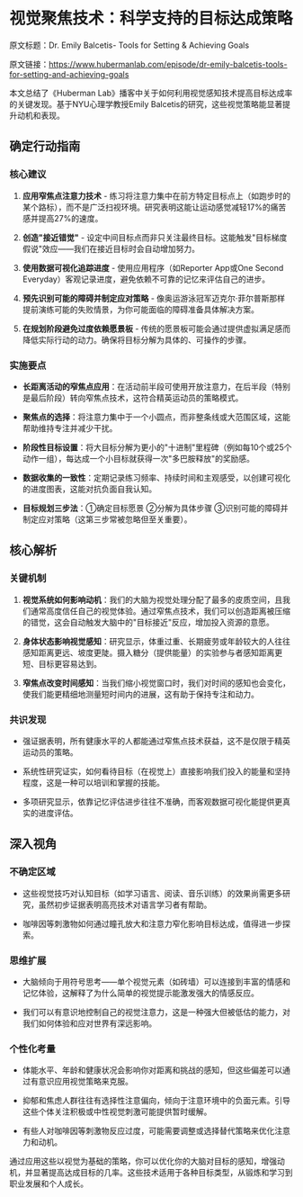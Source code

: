 # 视觉聚焦技术：科学支持的目标达成策略

原文标题：Dr. Emily Balcetis- Tools for Setting & Achieving Goals

原文链接：https://www.hubermanlab.com/episode/dr-emily-balcetis-tools-for-setting-and-achieving-goals

本文总结了《Huberman Lab》播客中关于如何利用视觉感知技术提高目标达成率的关键发现。基于NYU心理学教授Emily Balcetis的研究，这些视觉策略能显著提升动机和表现。

## 确定行动指南

### 核心建议
1. **应用窄焦点注意力技术** - 练习将注意力集中在前方特定目标点上（如跑步时的某个路标），而不是广泛扫视环境。研究表明这能让运动感觉减轻17%的痛苦感并提高27%的速度。
   
2. **创造"接近错觉"** - 设定中间目标点而非只关注最终目标。这能触发"目标梯度假说"效应——我们在接近目标时会自动增加努力。
   
3. **使用数据可视化追踪进度** - 使用应用程序（如Reporter App或One Second Everyday）客观记录进度，避免依赖不可靠的记忆来评估自己的进步。
   
4. **预先识别可能的障碍并制定应对策略** - 像奥运游泳冠军迈克尔·菲尔普斯那样提前演练可能的失败情景，为你可能面临的障碍准备具体解决方案。
   
5. **在规划阶段避免过度依赖愿景板** - 传统的愿景板可能会通过提供虚拟满足感而降低实际行动的动力。确保将目标分解为具体的、可操作的步骤。

### 实施要点
- **长距离活动的窄焦点应用**：在活动前半段可使用开放注意力，在后半段（特别是最后阶段）转向窄焦点技术，这符合精英运动员的策略模式。
  
- **聚焦点的选择**：将注意力集中于一个小圆点，而非整条线或大范围区域，这能帮助维持专注并减少干扰。
  
- **阶段性目标设置**：将大目标分解为更小的"十进制"里程碑（例如每10个或25个动作一组），每达成一个小目标就获得一次"多巴胺释放"的奖励感。
  
- **数据收集的一致性**：定期记录练习频率、持续时间和主观感受，以创建可视化的进度图表，这能对抗负面自我认知。
  
- **目标规划三步法**：①确定目标愿景 ②分解为具体步骤 ③识别可能的障碍并制定应对策略（这第三步常被忽略但至关重要）。

## 核心解析

### 关键机制
1. **视觉系统如何影响动机**：我们的大脑为视觉处理分配了最多的皮质空间，且我们通常高度信任自己的视觉体验。通过窄焦点技术，我们可以创造距离被压缩的错觉，这会自动触发大脑中的"目标接近"反应，增加投入资源的意愿。

2. **身体状态影响视觉感知**：研究显示，体重过重、长期疲劳或年龄较大的人往往感知距离更远、坡度更陡。摄入糖分（提供能量）的实验参与者感知距离更短、目标更容易达到。

3. **窄焦点改变时间感知**：当我们缩小视觉窗口时，我们对时间的感知也会变化，使我们能更精细地测量短时间内的进展，这有助于保持专注和动力。

### 共识发现
- 强证据表明，所有健康水平的人都能通过窄焦点技术获益，这不是仅限于精英运动员的策略。
  
- 系统性研究证实，如何看待目标（在视觉上）直接影响我们投入的能量和坚持程度，这是一种可以培训和掌握的技能。
  
- 多项研究显示，依靠记忆评估进步往往不准确，而客观数据可视化能提供更真实的进度评估。

## 深入视角

### 不确定区域
- 这些视觉技巧对认知目标（如学习语言、阅读、音乐训练）的效果尚需更多研究，虽然初步证据表明高亮技术对语言学习者有帮助。
  
- 咖啡因等刺激物如何通过瞳孔放大和注意力窄化影响目标达成，值得进一步探索。

### 思维扩展
- 大脑倾向于用符号思考——单个视觉元素（如砖墙）可以连接到丰富的情感和记忆体验，这解释了为什么简单的视觉提示能激发强大的情感反应。
  
- 我们可以有意识地控制自己的视觉注意力，这是一种强大但被低估的能力，对我们如何体验和应对世界有深远影响。

### 个性化考量
- 体能水平、年龄和健康状况会影响你对距离和挑战的感知，但这些偏差可以通过有意识应用视觉策略来克服。
  
- 抑郁和焦虑人群往往有选择性注意偏向，倾向于注意环境中的负面元素。引导这些个体关注积极或中性视觉刺激可能提供暂时缓解。
  
- 有些人对咖啡因等刺激物反应过度，可能需要调整或选择替代策略来优化注意力和动机。

通过应用这些以视觉为基础的策略，你可以优化你的大脑对目标的感知，增强动机，并显著提高达成目标的几率。这些技术适用于各种目标类型，从锻炼和学习到职业发展和个人成长。
